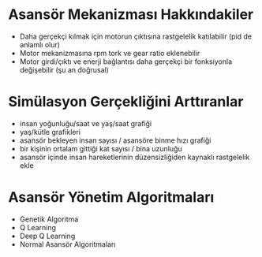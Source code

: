 # Asansör Mekanizması Hakkındakiler
 - Daha gerçekçi kılmak için motorun çıktısına rastgelelik katılabilir (pid de anlamlı olur)
 - Motor mekanizmasına rpm tork ve gear ratio eklenebilir
 - Motor girdi/çıktı ve enerji bağlantısı daha gerçekçi bir fonksiyonla değişebilir (şu an doğrusal)


# Simülasyon Gerçekliğini Arttıranlar
 - insan yoğunluğu/saat ve yaş/saat grafiği
 - yaş/kütle grafikleri 
 - asansör bekleyen insan sayısı / asansöre binme hızı grafiği
 - bir kişinin ortalam gittiği kat sayısı / bina uzunluğu
 - asansör içinde insan hareketlerinin düzensizliğiden kaynaklı rastgelelik ekle

# Asansör Yönetim Algoritmaları
 - Genetik Algoritma
 - Q Learning
 - Deep Q Learning
 - Normal Asansör Algoritmaları



